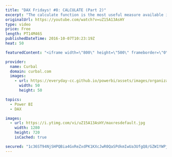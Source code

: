 ```yaml
---
title: "DAX Fridays! #8: CALCULATE (Part 2)"
excerpt: "The calculate function is the most useful measure available in DAX. Let's go through how it works in this part 2!  Calculate Part 1: https://www.youtube.com/watch?v=-oDpOfhgmzA Download Power BI file:https://curbal.com/blog/glossary/calculate-dax  PREVIOUS VIDEO: https://www.youtube.com/watch?v=q4jePhzKtbU"
originalUrl: https://youtube.com/watch?v=uZ15A13AsHY
type: video
price: Free
length: PT14M46S
publishedDateTime: 2016-10-07T10:23:19Z
heat: 50

featuredContent: "<iframe width=\"800\" height=\"500\" frameborder=\"0\" src=\"https://www.youtube.com/embed/uZ15A13AsHY\" allow=\"accelerometer; autoplay; encrypted-media; gyroscope; picture-in-picture\" allowfullscreen></iframe>"

provider:
  name: Curbal
  domain: curbal.com
  images:
    - url: https://everyday-cc.github.io/powerbi/assets/images/organizations/curbal.com-50x50.jpg
      width: 50
      height: 50

topics:
  - Power BI
  - DAX

images:
  - url: https://i.ytimg.com/vi/uZ15A13AsHY/maxresdefault.jpg
    width: 1280
    height: 720
    isCached: true

secured: "1c36ST94NjSHPQBia4GxReZxdPK1KXcJwR0QaSPdkmIwUa3UfgQ8/GZW1YWPjoP18ZKs6rUCcQkOqhD3gIA5xyOk2NVw07SjNeynX3kdvjlE6sKSzjgrvoz//J+ridSUSyb0chNPkC+tb0MOLH7dZO2/JxphLy82y3HLyKmpRo+IvvFMZLyfHiqpIyzUxLWQvaTHA5RVNL6f7cfd29eLuABR1Si0dP0bcc2aX4tGwE8rDOqtaV56dyoySonOy6ZiHwJbjZVDsLUO3wblurOOkdgBKyHvtbekZfzlPjK/PaoCHd+bJCOGC+c18+reu8FVQlz4bLLAHJ+fQczuZ3BGJJ0FmqFHxHZnwuO+NWAbV/w52Qfgq6Alwz1s4mD1zrjEUOWpLnCEXmcFOCBFmpgIYpkrL/KJAx0h+Ec+4e3KzP0=;eSv6wHCma8Tm5qUGeDQqaw=="
---
```


